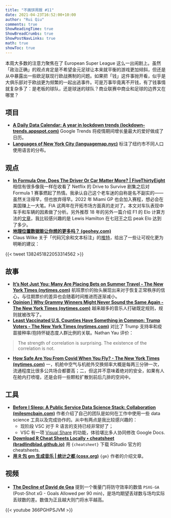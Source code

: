```yaml
---
title: "不画饼周报 #11"
date: 2021-04-23T16:52:00+10:00
author: "Rui Qiu"
comments: true
ShowReadingTime: true
ShowBreadCrumbs: true
ShowPostNavLinks: true
math: true
showToc: true
---
```


本周大多数的注意力聚焦在了 European Super League 这么一出闹剧上。虽然「政治正确」的观点肯定是不希望金元足球让本来就平衡的游戏更加倾斜，但还是从中暴露出一些欧足联现行欧战赛制的问题。如果把「钱」这件事抛开看，似乎是大俱乐部对于欧战更为频繁的一起出逃事件。可是万事毕竟离不开钱，有了钱事情就复杂多了：是老板的球队，还是球迷的球队？商业联赛中商业和足球的边界又在哪里？

## 项目
- **[A Daily Data Calendar: A year in lockdown trends (lockdown-trends.appspot.com)](https://lockdown-trends.appspot.com/)** Google Trends 将疫情期间增长量最大的爱好做成了日历。
- **[Languages of New York City (languagemap.nyc)](https://languagemap.nyc/)** 标注了纽约市不同人口使用语言的分布。

## 观点
- **[In Formula One, Does The Driver Or Car Matter More? | FiveThirtyEight](https://fivethirtyeight.com/features/in-formula-one-does-the-driver-or-car-matter-more/)** 相信有很多像我一样在收看了 Netflix 的 Drive to Survive 剧集之后对 Formula 1 赛事燃起了热情。我承认自己这个老车迷的自称是名不副实的——虽然关注得早，但也放弃得早。2022 年 Miami GP 也会加入赛程，想必会在美国赚上一大笔。FIA 这两年在开拓市场方面真的走对了。本文对车队表现中车手和车辆的因素做了分析。另外推荐 18 年的另外一篇介绍 F1 的 Elo 计算方法的[文章](https://fivethirtyeight.com/features/formula-one-racing/)，我比较感兴趣的是 Lewis Hamilton 在七冠王之后 peak Elo 达到了多少。
- **[地理位置数据能让你想的更多吗？ (geohey.com)](https://blog.geohey.com/di-li-wei-zhi-shu-ju-neng-rang-ni-xiang-de-geng-duo-ma/)**
- Claus Wilke 关于「代码冗余和文本标注」的[推特](https://twitter.com/ClausWilke/status/1382451822053314562?s=20)，给出了一些让可视化更为明晰的建议：

{{< tweet 1382451822053314562 \>}}

## 故事
- **[It’s Not Just You: Many Are Placing Bets on Summer Travel - The New York Times (nytimes.com)](https://www.nytimes.com/2021/04/14/upshot/airfares-summer-travel.html)** 航班票价的抬头展现出来对于恢复正常秩序的信心，与往期票价的差异也会随着时间推进而逐渐减小。
- **[Opinion | Why Grammy Winners Might Never Sound the Same Again - The New York Times (nytimes.com)](https://www.nytimes.com/interactive/2021/03/14/opinion/pop-music-songwriting.html)** 越来越多的音乐人打破既定规则，规则就被改写了。
- **[Least Vaccinated U.S. Counties Have Something in Common: Trump Voters - The New York Times (nytimes.com)](https://www.nytimes.com/interactive/2021/04/17/us/vaccine-hesitancy-politics.html)** 对比了 Trump 支持率和疫苗接种率/抱持怀疑态度人群比例的关联。Nathan Yau 评价：

> The strength of correlation is surprising. The existence of the correlation is not.

- **[How Safe Are You From Covid When You Fly? - The New York Times (nytimes.com)](https://www.nytimes.com/interactive/2021/04/17/travel/flying-plane-covid-19-safety.html)** 一，机舱中空气与机舱外交换频率大概是每两三分钟一次，流通程度比很多公共场合都要高；二，但这并不意味着绝对的安全，如果有人在舱内打喷嚏，还是会将一些颗粒扩散到前后几排的空间中。

## 工具
- **[Before I Sleep: A Public Service Data Science Stack: Collaboration (milesmcbain.com)](https://www.milesmcbain.com/posts/the-stack/)** 作者介绍了自己的团队是如何在工作中使用一些 data science 工具以及完成协作的。从中有两点是我比较感兴趣的：
    - 现阶段 VSC 对于 R 语言的支持已经非常好了；
    - VSC 有一项 [Visual Share](https://visualstudio.microsoft.com/services/live-share/) 的功能，体验堪比多人协同修改 Google Docs.
- **[Download R Cheat Sheets Locally • cheatsheet (bradlindblad.github.io)](https://bradlindblad.github.io/cheatsheet/)** 用 `{cheatsheet}` 下载 RStudio 官方的 cheatsheets.
- **[用 R 包 gm 生成音乐 | 统计之都 (cosx.org)](https://cosx.org/2021/04/create-music-with-r-package-gm/)** `{gm}` 作者的介绍文章。

## 视频
- **[The Decline of David de Gea](https://www.youtube.com/watch?v=366PGHPSJVM)** 提到一个衡量门将防守效率的数值 `PSXG-GA` (Post-Shot xG - Goals Allowed per 90 min)，是场均期望丢球数与场均实际丢球数的差。数值为正且越大则门将水平越高。

{{< youtube 366PGHPSJVM \>}}
